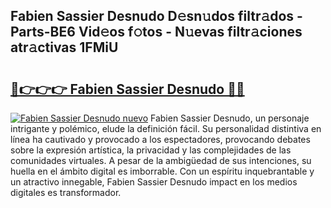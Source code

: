 ## Fabien Sassier Desnudo D𝚎sn𝚞dos filtr𝚊dos - Parts-BE6 Vid𝚎os f𝚘tos - N𝚞evas filtr𝚊ciones atr𝚊ctivas 1FMiU

# <h2><a href="http://mb7alx.tromn.icu/?c=Fabien+Sassier+Desnudo">🔗👉👉👉 Fabien Sassier Desnudo 🔗🔗</a></h2>

[![Fabien Sassier Desnudo nuevo](https://i.imgur.com/pEAQMta.gif)](http://mb7alx.tromn.icu/?c=Fabien+Sassier+Desnudo)
Fabien Sassier Desnudo, un personaje intrigante y polémico, elude la definición fácil. Su personalidad distintiva en línea ha cautivado y provocado a los espectadores, provocando debates sobre la expresión artística, la privacidad y las complejidades de las comunidades virtuales. A pesar de la ambigüedad de sus intenciones, su huella en el ámbito digital es imborrable. Con un espíritu inquebrantable y un atractivo innegable, Fabien Sassier Desnudo impact en los medios digitales es transformador.
